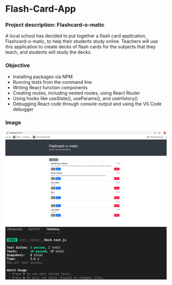 # Flash-Card-App

### Project description: Flashcard-o-matic

A local school has decided to put together a flash card application, Flashcard-o-matic, to help their students study online. 
Teachers will use this application to create decks of flash cards for the subjects that they teach, and students will study the decks.

### Objective

- Installing packages via NPM
- Running tests from the command line
- Writing React function components
- Creating routes, including nested routes, using React Router
- Using hooks like useState(), useParams(), and useHistory()
- Debugging React code through console output and using the VS Code debugger

### Image

![Flash-Card](https://github.com/doshid20/Flash-Card-App/blob/main/Screen%20Shot%202021-05-17%20at%201.00.09%20PM.png)
![Flash-Card](https://github.com/doshid20/Flash-Card-App/blob/main/Screen%20Shot%202021-05-17%20at%2012.50.41%20PM.png)
